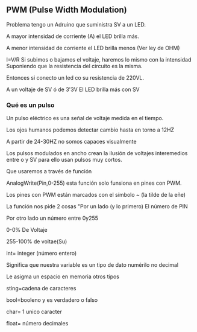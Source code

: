 ## PWM (Pulse Width Modulation)

Problema tengo un Adruino que suministra SV a un LED.

A mayor intensidad de corriente (A) el LED brilla más.

A menor intensidad de corriente el LED brilla menos (Ver ley de OHM)

I=V/R Si subimos o bajamos el voltaje, haremos lo mismo con la intensidad 
Suponiendo que la resistencia del circuito es la misma. 

Entonces si conecto un led co su resistencia de 220VL.

A un voltaje de SV ó de 3'3V
El LED brilla más con SV 

### Qué es un pulso

Un pulso eléctrico es una señal de voltaje medida en el tiempo.

Los ojos humanos podemos detectar cambio hasta en torno a 12HZ

A partir de 24-30HZ no somos capaces visualmente

Los pulsos modulados en ancho crean la ilusión de voltajes interemedios entre o y SV para ello usan pulsos muy cortos.

Que usaremos a través de función

AnalogWrite(Pin,0-255) esta función solo funsiona en pines con PWM.

Los pines con PWM están marcados con el símbolo ~ (la tilde de la eñe)

La función nos pide 2 cosas "Por un lado (y lo primero) El número de PIN

Por otro lado un número entre 0y255

0-0% De Voltaje 

255-100% de voltae(Su)

int= integer
(número entero)

Significa que nuestra variable es un tipo de dato numérilo no decimal

Le asigma un espacio en memoria otros tipos

sting=cadena de caracteres 

bool=booleno y es verdadero o falso

char= 1 unico caracter

float= número decimales
